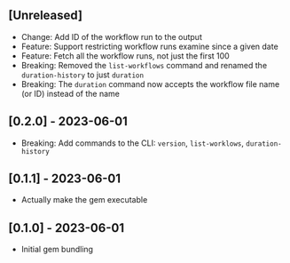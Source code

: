 ## [Unreleased]

- Change: Add ID of the workflow run to the output
- Feature: Support restricting workflow runs examine since a given date
- Feature: Fetch all the workflow runs, not just the first 100
- Breaking: Removed the `list-workflows` command and renamed the `duration-history` to just `duration`
- Breaking: The `duration` command now accepts the workflow file name (or ID) instead of the name

## [0.2.0] - 2023-06-01

- Breaking: Add commands to the CLI: `version`, `list-worklows`, `duration-history`

## [0.1.1] - 2023-06-01

- Actually make the gem executable

## [0.1.0] - 2023-06-01

- Initial gem bundling
